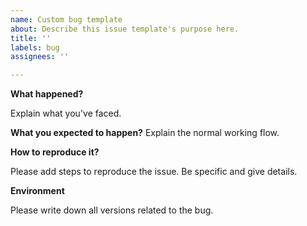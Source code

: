 ```yaml
---
name: Custom bug template
about: Describe this issue template's purpose here.
title: ''
labels: bug
assignees: ''

---
```


**What happened?**

Explain what you've faced.

**What you expected to happen?**
Explain the normal working flow.

**How to reproduce it?**

Please add steps to reproduce the issue. Be specific and give details.

**Environment**

Please write down all versions related to the bug.
